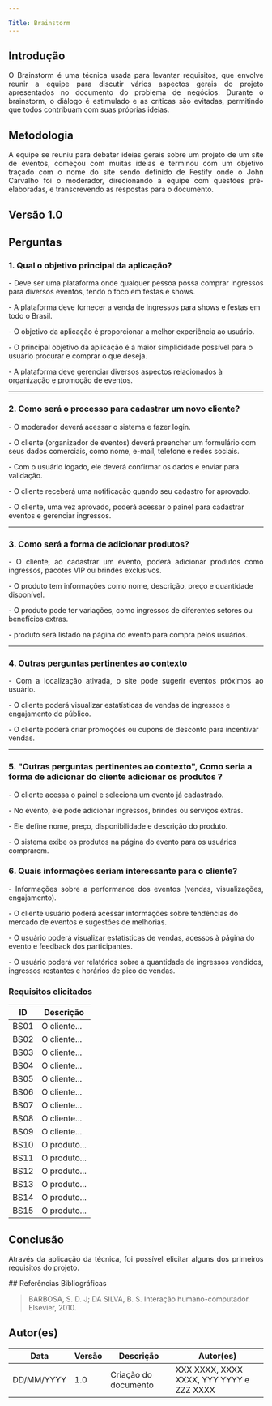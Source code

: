 ```yaml
---

Title: Brainstorm
---
```

 
## Introdução
<p align = "justify">
O Brainstorm é uma técnica usada para levantar requisitos, que envolve reunir a equipe para discutir vários aspectos gerais do projeto apresentados no documento do problema de negócios. Durante o brainstorm, o diálogo é estimulado e as críticas são evitadas, permitindo que todos contribuam com suas próprias ideias.
</p>
 
## Metodologia
<p align = "justify">
A equipe se reuniu para debater ideias gerais sobre um projeto de um site de eventos, começou com muitas ideias e terminou com um objetivo traçado com o nome do site sendo definido de Festify onde o John Carvalho foi o moderador, direcionando a equipe com questões pré-elaboradas, e transcrevendo as respostas para o documento.
</p>
 
 
## Versão 1.0
 
## Perguntas
 
### 1. Qual o objetivo principal da aplicação?
 
<p align = "justify">
<b></b> - Deve ser uma plataforma onde qualquer pessoa possa comprar ingressos para diversos eventos, tendo o foco em festas e shows. 

</p>
 
<b></b> - A plataforma deve fornecer a venda de ingressos para shows e festas em todo o Brasil.

 
<b></b> - O objetivo da aplicação é proporcionar a melhor experiência ao usuário.
 
<b></b> - O principal objetivo da aplicação é a maior simplicidade possível para o usuário procurar e comprar o que deseja.
 
<b></b> - A plataforma deve gerenciar diversos aspectos relacionados à organização e promoção de eventos.
</p>
 
---
 
### 2. Como será o processo para cadastrar um novo cliente?
 
<p align = "justify">
<b></b> - O moderador deverá acessar o sistema e fazer login.
<p>
 
<b></b> - O cliente (organizador de eventos) deverá preencher um formulário com seus dados comerciais, como nome, e-mail, telefone e redes sociais.
 
<b></b> - Com o usuário logado, ele deverá confirmar os dados e enviar para validação.

<b></b> - O cliente receberá uma notificação quando seu cadastro for aprovado.

<b></b> - O cliente, uma vez aprovado, poderá acessar o painel para cadastrar eventos e gerenciar ingressos.

<p>
 
---
 
### 3. Como será a forma de adicionar produtos?
 
<p align = "justify">
<b></b> - O cliente, ao cadastrar um evento, poderá adicionar produtos como ingressos, pacotes VIP ou brindes exclusivos.
</p>

<b></b> - O produto tem informações como nome, descrição, preço e quantidade disponível.
</p>
 
<b></b> - O produto pode ter variações, como ingressos de diferentes setores ou benefícios extras.
 
<b></b> - produto será listado na página do evento para compra pelos usuários.

<p>
 
---
 
### 4. Outras perguntas pertinentes ao contexto

<p align = "justify">
<b></b> - Com a localização ativada, o site pode sugerir eventos próximos ao usuário.
 
<b></b> -
O cliente poderá visualizar estatísticas de vendas de ingressos e engajamento do público.

 
<b></b> - O cliente poderá criar promoções ou cupons de desconto para incentivar vendas.

---
 
### 5. "Outras perguntas pertinentes ao contexto", Como seria a forma de adicionar do cliente adicionar os produtos ?

<p align = "justify">
<b></b> - O cliente acessa o painel e seleciona um evento já cadastrado.
</p>

<b></b> - No evento, ele pode adicionar ingressos, brindes ou serviços extras.

<b></b> - Ele define nome, preço, disponibilidade e descrição do produto.

<b></b> - O sistema exibe os produtos na página do evento para os usuários comprarem.

<p>
 
### 6. Quais informações seriam interessante para o cliente?

<p align = "justify">
   <b></b> - Informações sobre a performance dos eventos (vendas, visualizações, engajamento).
   
   <b></b> - O cliente usuário poderá acessar informações sobre tendências do mercado de eventos e sugestões de melhorias.

   <b></b> - O usuário poderá visualizar estatísticas de vendas, acessos à página do evento e feedback dos participantes.

   <b></b> - O usuário poderá ver relatórios sobre a quantidade de ingressos vendidos, ingressos restantes e horários de pico de vendas.

</p>
 
### Requisitos elicitados
 
|ID|Descrição|
|----|-------------|
|BS01| O cliente...|
|BS02| O cliente...|
|BS03| O cliente...|
|BS04| O cliente...|
|BS05| O cliente...|
|BS06| O cliente...|
|BS07| O cliente...|
|BS08| O cliente...|
|BS09| O cliente...|
|BS10| O produto...|
|BS11| O produto...|
|BS12| O produto...|
|BS13| O produto...|
|BS14| O produto...|
|BS15| O produto...|
 
## Conclusão
<p align = "justify">
Através da aplicação da técnica, foi possível elicitar alguns dos primeiros requisitos do projeto.
</p>
## Referências Bibliográficas
 
> BARBOSA, S. D. J; DA SILVA, B. S. Interação humano-computador. Elsevier, 2010.
 
 
## Autor(es)
| Data | Versão | Descrição | Autor(es) |
| -- | -- | -- | -- |
| DD/MM/YYYY | 1.0 | Criação do documento | XXX XXXX, XXXX XXXX, YYY YYYY e ZZZ XXXX |
